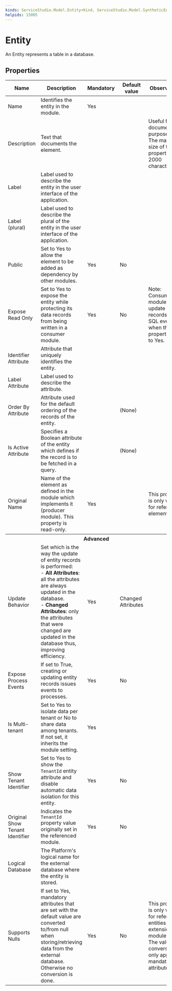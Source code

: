 ```yaml
---
kinds: ServiceStudio.Model.Entity+Kind, ServiceStudio.Model.SyntheticEntity+Kind, ServiceStudio.Model.ReferenceEntity+Kind
helpids: 15005
---
```


# Entity

An Entity represents a table in a database.  

## Properties

<table markdown="1">
<thead>
<tr>
<th>Name</th>
<th>Description</th>
<th>Mandatory</th>
<th>Default value</th>
<th>Observations</th>
</tr>
</thead>
<tbody>
<tr>
<td title="Name">Name</td>
<td>Identifies the entity in the module.</td>
<td>Yes</td>
<td></td>
<td></td>
</tr>
<tr>
<td title="Description">Description</td>
<td>Text that documents the element.</td>
<td></td>
<td></td>
<td>Useful for documentation purpose.<br/>The maximum size of this property is 2000 characters.</td>
</tr>
<tr>
<td title="Label">Label</td>
<td>Label used to describe the entity in the user interface of the application.</td>
<td></td>
<td></td>
<td></td>
</tr>
<tr>
<td title="Label (plural)">Label (plural)</td>
<td>Label used to describe the plural of the entity in the user interface of the application.</td>
<td></td>
<td></td>
<td></td>
</tr>
<tr>
<td title="Public">Public</td>
<td>Set to Yes to allow the element to be added as dependency by other modules.</td>
<td>Yes</td>
<td>No</td>
<td></td>
</tr>
<tr>
<td title="Expose Read Only">Expose Read Only</td>
<td>Set to Yes to expose the entity while protecting its data records from being written in a consumer module.</td>
<td>Yes</td>
<td>No</td>
<td>Note: Consumer modules can update data records using SQL even when this property is set to Yes.</td>
</tr>
<tr>
<td title="Identifier Attribute">Identifier Attribute</td>
<td>Attribute that uniquely identifies the entity.</td>
<td></td>
<td></td>
<td></td>
</tr>
<tr>
<td title="Label Attribute">Label Attribute</td>
<td>Label used to describe the attribute.</td>
<td></td>
<td></td>
<td></td>
</tr>
<tr>
<td title="Order By Attribute">Order By Attribute</td>
<td>Attribute used for the default ordering of the records of the entity.</td>
<td></td>
<td>(None)</td>
<td></td>
</tr>
<tr>
<td title="Is Active Attribute">Is Active Attribute</td>
<td>Specifies a Boolean attribute of the entity which defines if the record is to be fetched in a query.</td>
<td></td>
<td>(None)</td>
<td></td>
</tr>
<tr>
<td title="Original Name">Original Name</td>
<td>Name of the element as defined in the module which implements it (producer module). This property is read-only.</td>
<td>Yes</td>
<td></td>
<td>This property is only visible for referenced elements.</td>
</tr>
<tr class="separator">
<th colspan="5">Advanced</th>
</tr>
<tr>
<td title="Update Behavior">Update Behavior</td>
<td>Set which is the way the update of entity records is performed:<br/> - <b>All Attributes</b>: all the attributes are always updated in the database.<br/> - <b>Changed Attributes</b>: only the attributes that were changed are updated in the database thus, improving efficiency.</td>
<td>Yes</td>
<td>Changed Attributes</td>
<td></td>
</tr>
<tr>
<td title="Expose Process Events">Expose Process Events</td>
<td>If set to True, creating or updating entity records issues events to processes.</td>
<td>Yes</td>
<td>No</td>
<td></td>
</tr>
<tr>
<td title="Is Multi-tenant">Is Multi-tenant</td>
<td>Set to Yes to isolate data per tenant or No to share data among tenants. If not set, it inherits the module setting.</td>
<td>Yes</td>
<td></td>
<td></td>
</tr>
<tr>
<td title="Show Tenant Identifier">Show Tenant Identifier</td>
<td>Set to Yes to show the <code>TenantId</code> entity attribute and disable automatic data isolation for this entity.</td>
<td>Yes</td>
<td>No</td>
<td></td>
</tr>
<tr>
<td title="Original Show Tenant Identifier">Original Show Tenant Identifier</td>
<td>Indicates the <code>TenantId</code> property value originally set in the referenced module.</td>
<td>Yes</td>
<td>No</td>
<td></td>
</tr>
<tr>
<td title="Logical Database">Logical Database</td>
<td>The Platform's logical name for the external database where the entity is stored.</td>
<td></td>
<td></td>
<td></td>
</tr>
<tr>
<td title="Supports Nulls">Supports Nulls</td>
<td>If set to Yes, mandatory attributes that are set with the default value are converted to/from null when storing/retrieving data from the external database. Otherwise no conversion is done.</td>
<td>Yes</td>
<td>No</td>
<td>This property is only visible for reference entities from extension modules.<br/>The value conversion only applies to mandatory attributes.</td>
</tr>
</tbody>
</table>

